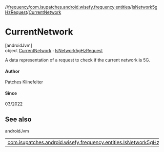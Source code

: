 //[frequency](../../../../index.md)/[com.isupatches.android.wisefy.frequency.entities](../../index.md)/[IsNetwork5gHzRequest](../index.md)/[CurrentNetwork](index.md)

# CurrentNetwork

[androidJvm]\
object [CurrentNetwork](index.md) : [IsNetwork5gHzRequest](../index.md)

A data representation of a request to check if the current network is 5G.

#### Author

Patches Klinefelter

#### Since

03/2022

## See also

androidJvm

| | |
|---|---|
| [com.isupatches.android.wisefy.frequency.entities.IsNetwork5gHzRequest](../index.md) |  |
